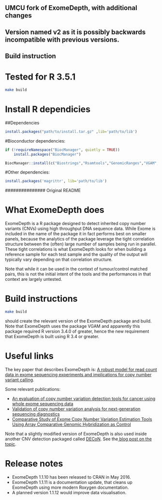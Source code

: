 ## UMCU fork of ExomeDepth, with additional changes
## Version named v2 as it is possibly backwards incompatible with previous versions.


## Build instruction
# Tested for R 3.5.1

``` bash
make build 
```

# Install R dependicies

##Dependencies
``` R
install.packages("path/to/install.tar.gz" ,lib='path/to/lib')
```

#Bioconductor dependencies:
``` R
if (!requireNamespace("BiocManager", quietly = TRUE))
    install.packages("BiocManager")

BiocManager::install(c("Biostrings","Rsamtools","GenomicRanges","VGAM","zlibbioc","bitops","BiocGenerics","BiocParallel","S4Vectors","IRanges","GenomeInfoDb","RCurl","GenomeInfoDbData","XVector","GenomicAlignments","Biobase","DelayedArray","matrixStats","Matrix","lattice","aod","stringr","stringi","dplyr","rlang","Rcpp","assertthat","glue","pkgconfig","tibble","pillar","crayon","vctrs","tidyselect","purrr","SummarizedExperiment","R6"), lib='path/to/lib')
```

#Other dependencies:
``` R
install.packages('magrittr', lib='path/to/lib')
```



############### Original README
# What ExomeDepth does

ExomeDepth is a R package designed to detect inherited copy number variants (CNVs) using high throughput DNA sequence data.
While Exome is included in the name of the package it in fact performs best on smaller panels, because the analytics of the package leverage the tight correlation structure between the (often) large number of samples being run in parallel. 
These tight correlations is what ExomeDepth looks for when building a reference sample for each test sample and the quality of the output will typically vary depending on that correlation structure.

Note that while it can be used in the context of tumour/control matched pairs, this is not the initial intent of the tools and the performances in that context are largely untested.

# Build instructions

``` bash
make build
```

should create the relevant version of the ExomeDepth package and build.
Note that ExomeDepth uses the package VGAM and apparently this package required R version 3.4.0 of greater, hence the new requirement that ExomeDepth is built using R 3.4 or greater.

# Useful links

The key paper that describes ExomeDepth is: [A robust model for read count data in exome sequencing experiments and implications for copy number variant calling](https://academic.oup.com/bioinformatics/article/28/21/2747/236565).

Some relevant publications:
* [An evaluation of copy number variation detection tools for cancer using whole exome sequencing data](https://bmcbioinformatics.biomedcentral.com/articles/10.1186/s12859-017-1705-x)
* [Validation of copy number variation analysis for next-generation sequencing diagnostics](https://www.ncbi.nlm.nih.gov/pmc/articles/PMC5427176/)
* [Comparative Study of Exome Copy Number Variation Estimation Tools Using Array Comparative Genomic Hybridization as Control](https://www.ncbi.nlm.nih.gov/pmc/articles/PMC3835197/)


Note that a slightly modified version of ExomeDepth is also used inside another CNV detection packaged called [DECoN](https://www.icr.ac.uk/our-research/research-divisions/division-of-genetics-and-epidemiology/genetic-susceptibility/genetic-data-and-software-resources/decon). 
See the[ blog post on the topic](http://www.thetgmi.org/tgmi-news/detecting-tricky-gene-mutations/).


# Release notes

* ExomeDepth 1.1.10 has been released to CRAN in May 2016.
* ExomeDepth 1.1.11 is a documentation update, that cleans up ExomeDepth using more modern Roxygen documentation.
* A planned version 1.1.12 would improve data visualisation.

